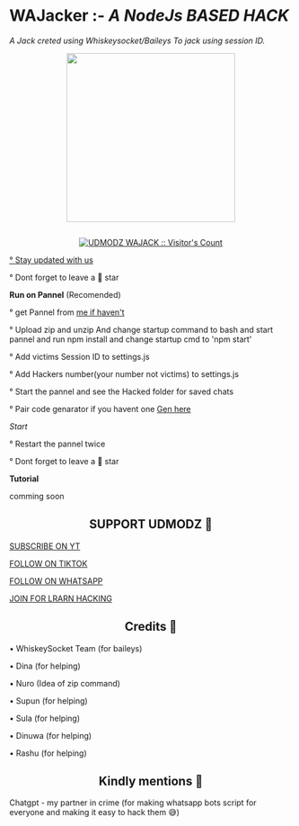 # WAJacker :- _A NodeJs BASED HACK_
*A Jack creted using Whiskeysocket/Baileys To jack using session ID.*


<p align="center">
<img src="https://i.ibb.co/WvPv1jWN/SulaMd.jpg" width="300" height="300"/>
</p>

<p align="center">
  <a href="#"><img src="http://readme-typing-svg.herokuapp.com?color=blue&center=true&vCenter=true&multiline=false&lines=Whatsapp+JACK+BY+UDMODZ" alt="">
</p>
<p align="center"><img src="https://profile-counter.glitch.me/{UDMODZ}/count.svg" alt="UDMODZ WAJACK :: Visitor's Count" /></p>
<p align="left">° <a href="https://github.com/udmodz0/wajacker/edit/main/README.md#support-udmodz-">Stay updated with us</a></p>
<p align="left">° Dont forget to leave a 🌟 star</p>


**Run on Pannel** (Recomended)

<p align="left">° get Pannel from 
<a href="https://wa.me/94704638406"> me if haven't</a>


<p align="left">° Upload zip and unzip And change startup command to bash and start pannel and run npm install and change startup cmd to 'npm start' </p>
<p align="left">° Add victims Session ID to settings.js</a>
<p align="left">° Add Hackers number(your number not victims) to settings.js</a>
<p align="left">° Start the pannel and see the Hacked folder for saved chats</a>
<p align="left">° Pair code genarator if you havent one
<a href="https://ravindu-md-pair.onrender.com/"> Gen here</a>


_Start_

<p align="left">° Restart the pannel twice</p>



<p align="left">° Dont forget to leave a 🌟 star</p>





**Tutorial**      

   comming soon

  
<h2 align="center">SUPPORT UDMODZ 💙</h2>




<p align="left">
<a href="https://www.youtube.com/@UDMODZ">SUBSCRIBE ON YT</a></p>
<p align="left">
<a href="https://t.me/UDMODZ3">FOLLOW   ON TIKTOK</a></p>
<p align="left">
<a href="https://whatsapp.com/channel/0029VbAwZeh59PwXq4Oxow3a">FOLLOW   ON WHATSAPP</a></p>
<p align="left">
<a href="https://t.me/UDMODZ3">JOIN FOR LRARN HACKING</a></p>



<h2 align="center">Credits 💙</h2>


<p align="left">• WhiskeySocket Team (for baileys)</p>
<p align="left">• Dina (for helping)</p>
<p align="left">• Nuro (Idea of zip command)</p>
<p align="left">• Supun (for helping)</p>
<p align="left">• Sula (for helping)</p>
<p align="left">• Dinuwa (for helping)</p>
<p align="left">• Rashu (for helping)</p>


<h2 align="center">Kindly mentions 💙</h2>


<p align="left">Chatgpt - my partner in crime (for making whatsapp bots script for everyone and making it easy to hack them 😅)</p>